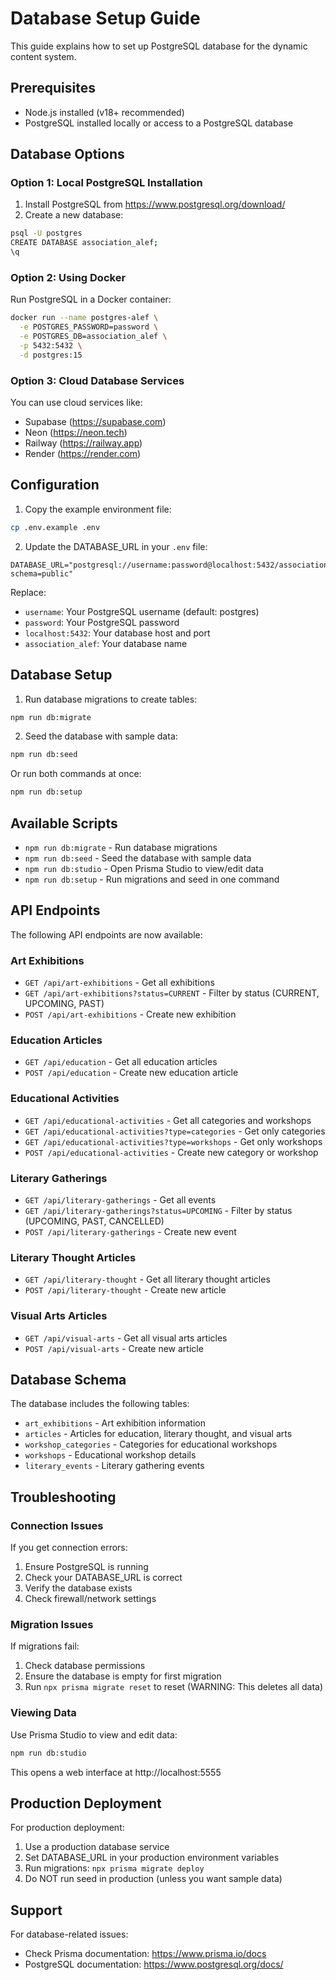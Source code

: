 # Database Setup Guide

This guide explains how to set up PostgreSQL database for the dynamic content system.

## Prerequisites

- Node.js installed (v18+ recommended)
- PostgreSQL installed locally or access to a PostgreSQL database

## Database Options

### Option 1: Local PostgreSQL Installation

1. Install PostgreSQL from https://www.postgresql.org/download/
2. Create a new database:
```bash
psql -U postgres
CREATE DATABASE association_alef;
\q
```

### Option 2: Using Docker

Run PostgreSQL in a Docker container:
```bash
docker run --name postgres-alef \
  -e POSTGRES_PASSWORD=password \
  -e POSTGRES_DB=association_alef \
  -p 5432:5432 \
  -d postgres:15
```

### Option 3: Cloud Database Services

You can use cloud services like:
- Supabase (https://supabase.com)
- Neon (https://neon.tech)
- Railway (https://railway.app)
- Render (https://render.com)

## Configuration

1. Copy the example environment file:
```bash
cp .env.example .env
```

2. Update the DATABASE_URL in your `.env` file:
```
DATABASE_URL="postgresql://username:password@localhost:5432/association_alef?schema=public"
```

Replace:
- `username`: Your PostgreSQL username (default: postgres)
- `password`: Your PostgreSQL password
- `localhost:5432`: Your database host and port
- `association_alef`: Your database name

## Database Setup

1. Run database migrations to create tables:
```bash
npm run db:migrate
```

2. Seed the database with sample data:
```bash
npm run db:seed
```

Or run both commands at once:
```bash
npm run db:setup
```

## Available Scripts

- `npm run db:migrate` - Run database migrations
- `npm run db:seed` - Seed the database with sample data
- `npm run db:studio` - Open Prisma Studio to view/edit data
- `npm run db:setup` - Run migrations and seed in one command

## API Endpoints

The following API endpoints are now available:

### Art Exhibitions
- `GET /api/art-exhibitions` - Get all exhibitions
- `GET /api/art-exhibitions?status=CURRENT` - Filter by status (CURRENT, UPCOMING, PAST)
- `POST /api/art-exhibitions` - Create new exhibition

### Education Articles
- `GET /api/education` - Get all education articles
- `POST /api/education` - Create new education article

### Educational Activities
- `GET /api/educational-activities` - Get all categories and workshops
- `GET /api/educational-activities?type=categories` - Get only categories
- `GET /api/educational-activities?type=workshops` - Get only workshops
- `POST /api/educational-activities` - Create new category or workshop

### Literary Gatherings
- `GET /api/literary-gatherings` - Get all events
- `GET /api/literary-gatherings?status=UPCOMING` - Filter by status (UPCOMING, PAST, CANCELLED)
- `POST /api/literary-gatherings` - Create new event

### Literary Thought Articles
- `GET /api/literary-thought` - Get all literary thought articles
- `POST /api/literary-thought` - Create new article

### Visual Arts Articles
- `GET /api/visual-arts` - Get all visual arts articles
- `POST /api/visual-arts` - Create new article

## Database Schema

The database includes the following tables:

- `art_exhibitions` - Art exhibition information
- `articles` - Articles for education, literary thought, and visual arts
- `workshop_categories` - Categories for educational workshops
- `workshops` - Educational workshop details
- `literary_events` - Literary gathering events

## Troubleshooting

### Connection Issues
If you get connection errors:
1. Ensure PostgreSQL is running
2. Check your DATABASE_URL is correct
3. Verify the database exists
4. Check firewall/network settings

### Migration Issues
If migrations fail:
1. Check database permissions
2. Ensure the database is empty for first migration
3. Run `npx prisma migrate reset` to reset (WARNING: This deletes all data)

### Viewing Data
Use Prisma Studio to view and edit data:
```bash
npm run db:studio
```

This opens a web interface at http://localhost:5555

## Production Deployment

For production deployment:
1. Use a production database service
2. Set DATABASE_URL in your production environment variables
3. Run migrations: `npx prisma migrate deploy`
4. Do NOT run seed in production (unless you want sample data)

## Support

For database-related issues:
- Check Prisma documentation: https://www.prisma.io/docs
- PostgreSQL documentation: https://www.postgresql.org/docs/